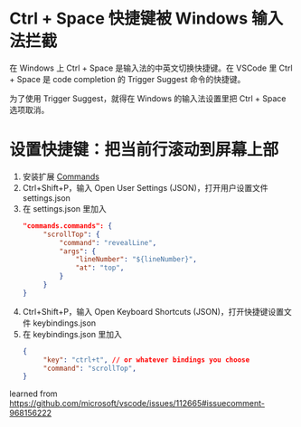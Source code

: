 # Ctrl + Space 快捷键被 Windows 输入法拦截

在 Windows 上 Ctrl + Space 是输入法的中英文切换快捷键。在 VSCode 里 Ctrl + Space 是 code completion 的 Trigger Suggest 命令的快捷键。

为了使用 Trigger Suggest，就得在 Windows 的输入法设置里把 Ctrl + Space 选项取消。

# 设置快捷键：把当前行滚动到屏幕上部

1. 安装扩展 [Commands](https://marketplace.visualstudio.com/items?itemName=usernamehw.commands)
2. Ctrl+Shift+P，输入 Open User Settings (JSON)，打开用户设置文件 settings.json
3. 在 settings.json 里加入
   ```json
   "commands.commands": {
        "scrollTop": {
            "command": "revealLine",
            "args": {
                "lineNumber": "${lineNumber}",
                "at": "top",
            }
        }
   }
   ```
4. Ctrl+Shift+P，输入 Open Keyboard Shortcuts (JSON)，打开快捷键设置文件 keybindings.json
5. 在 keybindings.json 里加入
   ```json
   {
        "key": "ctrl+t", // or whatever bindings you choose
        "command": "scrollTop",
   }
   ```

learned from https://github.com/microsoft/vscode/issues/112665#issuecomment-968156222
